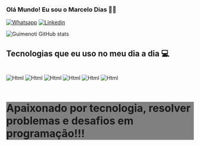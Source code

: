 
### Olá Mundo! Eu sou o Marcelo Dias 👋🏼

[![Whatsapp](https://img.shields.io/badge/WhatsApp-25D366?style=for-the-badge&logo=whatsapp&logoColor=white)](https://wa.me/5511940382338?text=Ol%C3%A1%2C+tudo+bem%3F)
[![Linkedin](https://img.shields.io/badge/LinkedIn-0077B5?style=for-the-badge&logo=linkedin&logoColor=white)](https://www.linkedin.com/in/guilherme-menoti-32a898249/)

![Guimenoti GitHub stats](https://github-readme-stats.vercel.app/api?username=GuiMenoti&show_icons=true&theme=dark)

## Tecnologias que eu uso no meu dia a dia 💻

<div style="display: inline_block"><br/>
<img align="center" alt="Html" src="https://img.shields.io/badge/HTML-239120?style=for-the-badge&logo=html5&logoColor=white">
<img align="center" alt="Html" src="https://img.shields.io/badge/CSS-239120?&style=for-the-badge&logo=css3&logoColor=white">
<img align="center" alt="Html" src="https://img.shields.io/badge/JavaScript-323330?style=for-the-badge&logo=javascript&logoColor=F7DF1E">
<img align="center" alt="Html" src="https://img.shields.io/badge/TypeScript-007ACC?style=for-the-badge&logo=typescript&logoColor=white">
<img align="center" alt="Html" src="https://img.shields.io/badge/Java-ED8B00?style=for-the-badge&logo=openjdk&logoColor=white">
<img align="center" alt="Html" src="https://img.shields.io/badge/C%23-239120?style=for-the-badge&logo=c-sharp&logoColor=white">
</div>
<br/>
<div style="background-color: gray">
<h1>Apaixonado por tecnologia, resolver problemas e desafios em programação!!!</h1>
</div>
